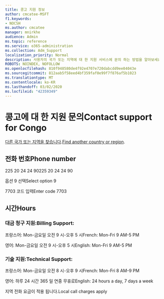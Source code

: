 ```yaml
---
title: 콩고 지원 정보
author: cmcatee-MSFT
f1.keywords:
- NOCSH
ms.author: cmcatee
manager: mnirkhe
audience: Admin
ms.topic: reference
ms.service: o365-administration
ms.collection: Adm_Support
localization_priority: Normal
description: 사용자의 국가 또는 지역에 대 한 지원 서비스에 문의 하는 방법을 알아보세요.
ROBOTS: NOINDEX, NOFOLLOW
ms.openlocfilehash: 810f948580de4f92e4707e720dabcdd9ee04043e
ms.sourcegitcommit: 812aab5f58eed4bf359faf0e99f7f876af5b1023
ms.translationtype: MT
ms.contentlocale: ko-KR
ms.lasthandoff: 03/02/2020
ms.locfileid: "42359349"
---
```

# <a name="contact-support-for-congo"></a><span data-ttu-id="23d5b-103">콩고에 대 한 지원 문의</span><span class="sxs-lookup"><span data-stu-id="23d5b-103">Contact support for Congo</span></span>

<span data-ttu-id="23d5b-104">[다른 국가 또는 지역을 찾습니다](../contact-support-for-business-products.md).</span><span class="sxs-lookup"><span data-stu-id="23d5b-104">[Find another country or region](../contact-support-for-business-products.md).</span></span>

## <a name="phone-number"></a><span data-ttu-id="23d5b-105">전화 번호</span><span class="sxs-lookup"><span data-stu-id="23d5b-105">Phone number</span></span>
<span data-ttu-id="23d5b-106">225 20 24 24 90</span><span class="sxs-lookup"><span data-stu-id="23d5b-106">225 20 24 24 90</span></span>

<span data-ttu-id="23d5b-107">옵션 9 선택</span><span class="sxs-lookup"><span data-stu-id="23d5b-107">Select option 9</span></span>

<span data-ttu-id="23d5b-108">7703 코드 입력</span><span class="sxs-lookup"><span data-stu-id="23d5b-108">Enter code 7703</span></span>

## <a name="hours"></a><span data-ttu-id="23d5b-109">시간</span><span class="sxs-lookup"><span data-stu-id="23d5b-109">Hours</span></span>
### <a name="billing-support"></a><span data-ttu-id="23d5b-110">대금 청구 지원:</span><span class="sxs-lookup"><span data-stu-id="23d5b-110">Billing Support:</span></span>

<span data-ttu-id="23d5b-111">프랑스어: Mon-금요일 오전 9 시-오후 5 시</span><span class="sxs-lookup"><span data-stu-id="23d5b-111">French: Mon-Fri 9 AM-5 PM</span></span>

<span data-ttu-id="23d5b-112">영어: Mon-금요일 오전 9 시-오후 5 시</span><span class="sxs-lookup"><span data-stu-id="23d5b-112">English: Mon-Fri 9 AM-5 PM</span></span>

### <a name="technical-support"></a><span data-ttu-id="23d5b-113">기술 지원:</span><span class="sxs-lookup"><span data-stu-id="23d5b-113">Technical Support:</span></span>

<span data-ttu-id="23d5b-114">프랑스어: Mon-금요일 오전 8 시-오후 9 시</span><span class="sxs-lookup"><span data-stu-id="23d5b-114">French: Mon-Fri 8 AM-9 PM</span></span>

<span data-ttu-id="23d5b-115">영어: 하루 24 시간 365 일 연중 무휴로</span><span class="sxs-lookup"><span data-stu-id="23d5b-115">English: 24 hours a day, 7 days a week</span></span>

<span data-ttu-id="23d5b-116">지역 전화 요금이 적용 됩니다.</span><span class="sxs-lookup"><span data-stu-id="23d5b-116">Local call charges apply</span></span>
